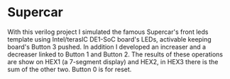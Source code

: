 # Supercar
With this verilog project I simulated the famous Supercar's front leds template using Intel/terasIC DE1-SoC board's LEDs, activable keeping board's Button 3 pushed. 
In addition I developed an increaser and a decreaser linked to Button 1 and Button 2. The results of these operations are show on HEX1 (a 7-segment display) and HEX2, in HEX3 there is the sum of the other two. 
Button 0 is for reset. 
